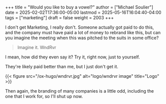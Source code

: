 +++
title = "Would you like to buy a vowel?"
author = ["Michael Soulier"]
date = 2025-02-02T17:36:00-05:00
lastmod = 2025-05-16T16:04:40-04:00
tags = ["marketing"]
draft = false
weight = 2003
+++

I don't get Marketing, I really don't. Someone actually got paid to do this, and the company must have paid a lot of money to rebrand like this, but can you imagine the meeting when this was pitched to the suits in some office?

> Imagine it. WndRvr

I mean, how did they even say it? Try it, right now, just to yourself.

They're likely paid better than me, but I just don't get it.

{{< figure src="/ox-hugo/wndrvr.jpg" alt="logo/wndrvr image" title="Logo" >}}

Then again, the branding of many companies is a little odd, including the one that I work for, so I'll shut up now.
